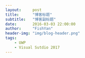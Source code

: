```yaml
---
layout:     post
title:      "博客标题"
subtitle:   "博客副标题"
date:       2016-03-03 22:00:00
author:     "FishYan"
header-img: "img/blog-header.png"
tags:
    - UWP
    - Visual Sutdio 2017
---
```


